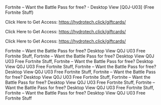 Fortnite – Want the Battle Pass for free? - Desktop View [Q0J-U03] (Free Fortnite Stuff)

Click Here to Get Access: https://hydrotech.click/giftcards/

Click Here to Get Access: https://hydrotech.click/giftcards/

Click Here to Get Access: https://hydrotech.click/giftcards/

Fortnite – Want the Battle Pass for free? Desktop View Q0J U03 Free Fortnite Stuff, Fortnite – Want the Battle Pass for free? Desktop View Q0J U03 Free Fortnite Stuff, Fortnite – Want the Battle Pass for free? Desktop View Q0J U03 Free Fortnite Stuff, Fortnite – Want the Battle Pass for free? Desktop View Q0J U03 Free Fortnite Stuff, Fortnite – Want the Battle Pass for free? Desktop View Q0J U03 Free Fortnite Stuff, Fortnite – Want the Battle Pass for free? Desktop View Q0J U03 Free Fortnite Stuff, Fortnite – Want the Battle Pass for free? Desktop View Q0J U03 Free Fortnite Stuff, Fortnite – Want the Battle Pass for free? Desktop View Q0J U03 Free Fortnite Stuff
